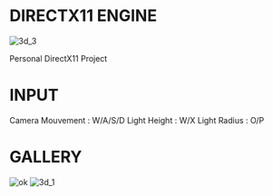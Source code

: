 # DIRECTX11 ENGINE
![3d_3](https://user-images.githubusercontent.com/45667686/144767341-2a9b01ba-d0db-4f37-83eb-e0b9a02df047.PNG)

Personal DirectX11 Project

# INPUT

Camera Mouvement : W/A/S/D
Light Height : W/X
Light Radius : O/P

# GALLERY
![ok](https://user-images.githubusercontent.com/45667686/144767342-41fee63a-0875-43a5-8aac-0712bcd467a9.PNG)
![3d_1](https://user-images.githubusercontent.com/45667686/144767344-3c59ce55-ba61-4ef4-a47f-2d4bd42dc569.PNG)
